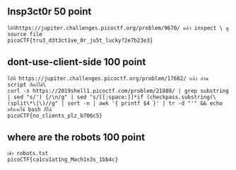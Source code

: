 ## Insp3ct0r 50 point 
```
ไปที่https://jupiter.challenges.picoctf.org/problem/9670/ แล้ว inspect \ ดู source file
picoCTF{tru3_d3t3ct1ve_0r_ju5t_lucky?2e7b23e3}
``` 
## dont-use-client-side 100 point
```
ไปที่ https://jupiter.challenges.picoctf.org/problem/17682/ แล้ว อ่าน script ก็แก้ได้\ 
curl -s https://2019shell1.picoctf.com/problem/21888/ | grep substring | sed "s/') {/\n/g" | sed "s/[[:space:]]*if (checkpass.substring(\(split\*\|\)//g" | sort -n | awk '{ printf $4 }' | tr -d "'" && echo
หรือจะใช้ bash ก็ได้
picoCTF{no_clients_plz_b706c5}
``` 
## where are the robots 100 point
```
เข้า robots.txt
picoCTF{ca1cu1at1ng_Mach1n3s_1bb4c}
```